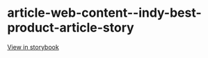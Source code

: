 # article-web-content--indy-best-product-article-story

[View in storybook](https://raw.githack.com/Independent-Digital-News-and-Media-Ltd/indy-branch-review/PR-7628-sb/index.html?path=/story/article-web-content--indy-best-product-article-story)